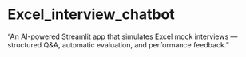 # Excel_interview_chatbot
“An AI-powered Streamlit app that simulates Excel mock interviews — structured Q&amp;A, automatic evaluation, and performance feedback.”
